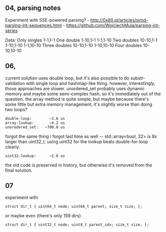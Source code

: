 
## 04, parsing notes

Experiment with SSE-powered parsing?
    - http://0x80.pl/articles/simd-parsing-int-sequences.html
    - https://github.com/WojciechMula/parsing-int-series

Data:
    Only singles        1-1,1-1
    One double          1-10,1-1
                        1-1,1-10
    Two doubles         10-10,1-1
                        1-10,1-10
                        1-1,10-10
    Three doubles       10-10,1-10
                        1-10,10-10
    Four doubles        10-10,10-10

## 06,

current solution uses double loop, but it's also possible to do substr-validation
with single loop and hashmap-like thing. however, interestingly, those approaches
are slower. unordered_set probably uses dynamic memory and maybe some semi-complex
hash, so it's immediately out of the question. the array method is quite simple,
but maybe because there's some little but extra memory management, it's slightly worse
than doing two loops?

    double-loop:        ~3.6 us
    array-lookup:       ~4.2 us
    unoredered_set:   ~700.0 us

forgot the same thing i forgot last time as well -- std::array<bool, 32> is 8x 
larger than uint32_t. using uint32 for the lookup beats double-for-loop clearly.

    uint32-lookup:      ~2.8 us

the old code is preserved in history, but otherwise it's removed from the final
solution.


## 07

experiment with 

    struct dir_t { uint64_t node; uint64_t parent; size_t size; };

or maybe even (there's only 159 dirs)

    struct dir_t { uint32_t node; uint8_t parent_idx; size_t size; };